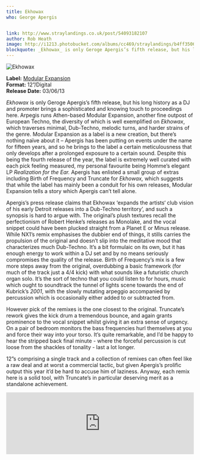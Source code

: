 ```yaml
---
title: Ekhowax
who: George Apergis


link: http://www.straylandings.co.uk/post/54093182107
author: Rob Heath
image: http://i1213.photobucket.com/albums/cc469/straylandings/b4ff3506-c0ca-446c-b750-b1149898c891.jpg
blockquote: _Ekhowax_ is only Geroge Apergis’s fifth release, but his long history as a DJ and promoter brings a sophisticated and knowing touch to proceedings here. Arpegis runs Athen-based Modular Expansion, another fine outpost of European Techno, the diversity of which is well exemplified on _Ekhowax_, which traverses minimal, Dub-Techno, melodic turns, and harder strains of the genre.
---
```


![Ekhowax](http://i1213.photobucket.com/albums/cc469/straylandings/51a2ad52-497c-4850-976f-5ca4ba83df74.jpg)

**Label:** [Modular Expansion](http://modularexpansion.com/)
<br>**Format:** 12”/Digital
<br>**Release Date:** 03/06/13

_Ekhowax_ is only Geroge Apergis’s fifth release, but his long history as a DJ and promoter brings a sophisticated and knowing touch to proceedings here. Arpegis runs Athen-based Modular Expansion, another fine outpost of European Techno, the diversity of which is well exemplified on _Ekhowax_, which traverses minimal, Dub-Techno, melodic turns, and harder strains of the genre. Modular Expansion as a label is a new creation, but there’s nothing naïve about it – Apergis has been putting on events under the name for fifteen years, and so he brings to the label a certain meticulousness that only develops after a prolonged exposure to a certain sound. Despite this being the fourth release of the year, the label is extremely well curated with each pick feeling measured, my personal favourite being Homme’s elegant LP _Realization for the Ear._ Apergis has enlisted a small group of extras including Birth of Frequency and Truncate for _Ekhowax,_ which suggests that while the label has mainly been a conduit for his own releases, Modular Expansion tells a story which Apergis can’t tell alone.  


Apergis’s press release claims that Ekhowax ‘expands the artists‘ club vision of his early Detroit releases into a Dub-Techno territory’, and such a synopsis is hard to argue with. The original’s plush textures recall the perfectionism of Robert Henke’s releases as Monolake, and the vocal snippet could have been plucked straight from a Planet E or Minus release. While NX1’s remix emphasises the dubbier end of things, it stills carries the propulsion of the original and doesn’t slip into the meditative mood that characterizes much Dub-Techno. It’s a bit formulaic on its own, but it has enough energy to work within a DJ set and by no means seriously compromises the quality of the release. Birth of Frequency’s mix is a few more steps away from the original, overdubbing a basic framework (for much of the track just a 4/4 kick) with what sounds like a futuristic church organ solo. It’s the sort of techno that you could listen to for hours, music which ought to soundtrack the tunnel of lights scene towards the end of Kubrick’s _2001_, with the slowly mutating arpeggio accompanied by percussion which is occasionally either added to or subtracted from.

However pick of the remixes is the one closest to the original. Truncate’s rework gives the kick drum a tremendous bounce, and again grants prominence to the vocal snippet whilst giving it an extra sense of urgency. On a pair of bedroom monitors the bass frequencies hurl themselves at you and force their way into your torso. It’s quite remarkable, and I’d be happy to hear the stripped back final minute - where the forceful percussion is cut loose from the shackles of tonality - last a lot longer. 

12”s comprising a single track and a collection of remixes can often feel like a raw deal and at worst a commercial tactic, but given Apergis’s prolific output this year it’d be hard to accuse him of laziness. Anyway, each remix here is a solid tool, with Truncate’s in particular deserving merit as a standalone achievement.

<iframe frameborder="no" height="166" scrolling="no" src="https://w.soundcloud.com/player/?url=http%3A%2F%2Fapi.soundcloud.com%2Ftracks%2F98215089" width="100%"></iframe>